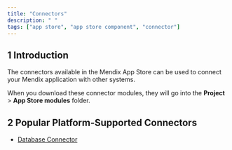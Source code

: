 ```yaml
---
title: "Connectors"
description: " "
tags: ["app store", "app store component", "connector"]
---
```


## 1 Introduction

The connectors available in the Mendix App Store can be used to connect your Mendix application with other systems.

When you download these connector modules, they will go into the **Project** > **App Store modules** folder.

## 2 Popular Platform-Supported Connectors

* [Database Connector](database-connector)